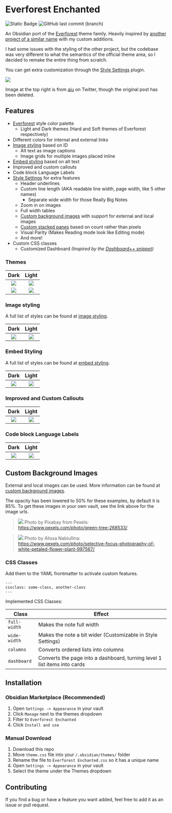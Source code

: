 # Everforest Enchanted

![Static Badge](https://img.shields.io/badge/Downloads-7644-7c3aed?style=plastic&logo=obsidian)
![GitHub last commit (branch)](https://img.shields.io/github/last-commit/FireIsGood/obsidian-everforest-enchanted/main?style=plastic)

An Obsidian port of the [Everforest](https://github.com/sainnhe/everforest) theme family. Heavily inspired by [another project of a similar name](https://github.com/0xGlitchbyte/obsidian_everforest) with my custom additions.

I had some issues with the styling of the other project, but the codebase was very different to what the semantics of the official theme area, so I decided to remake the entire thing from scratch.

You can get extra customization through the [Style Settings](https://github.com/mgmeyers/obsidian-style-settings) plugin.

![](asssets/theme%20screenshots.png)

Image at the top right is from [aiu](https://twitter.com/aiu404l/) on Twitter, though the original post has been deleted.

## Features

- [Everforest](https://github.com/sainnhe/everforest) style color palette
  - Light and Dark themes (Hard and Soft themes of Everforest respectively)
- Different colors for internal and external links
- [Image styling](image_styling.md) based on ID
  - Alt text as image captions
  - Image grids for multiple images placed inline
- [Embed styling](embed_styling.md) based on alt text
- Improved and custom callouts
- Code block Language Labels
- [Style Settings](https://github.com/mgmeyers/obsidian-style-settings) for extra features
  - Header underlines
  - Custom line length (AKA readable line width, page width, like 5 other names)
    - Separate wide width for those Really Big Notes
  - Zoom in on images
  - Full width tables
  - [Custom background images](custom_background_image.md) with support for external and local images
  - [Custom stacked panes](custom_stacked_panes.md) based on count rather than pixels
  - Visual Parity (Makes Reading mode look like Editing mode)
  - And more!
- Custom CSS classes
  - Customized Dashboard *(Inspired by the [Dashboard++ snippet](https://github.com/TfTHacker/DashboardPlusPlus))*

### Themes

|                 Dark                  |                 Light                  |
| :-----------------------------------: | :------------------------------------: |
|     ![](asssets/theme%20dark.png)     |     ![](asssets/theme%20light.png)     |
| ![](asssets/theme%20dark%20image.png) | ![](asssets/theme%20light%20image.png) |

### Image styling

A full list of styles can be found at [image styling](image_styling.md).

|              Dark              |              Light              |
| :----------------------------: | :-----------------------------: |
| ![](asssets/images%20dark.png) | ![](asssets/images%20light.png) |

### Embed Styling

A full list of styles can be found at [embed styling](embed_styling.md).

|              Dark              |              Light              |
| :----------------------------: | :-----------------------------: |
| ![](asssets/embeds%20dark.png) | ![](asssets/embeds%20light.png) |

### Improved and Custom Callouts

|               Dark               |               Light               |
| :------------------------------: | :-------------------------------: |
| ![](asssets/callouts%20dark.png) | ![](asssets/callouts%20light.png) |

### Code block Language Labels

|                Dark                |                Light                |
| :--------------------------------: | :---------------------------------: |
| ![](asssets/codeblocks%20dark.png) | ![](asssets/codeblocks%20light.png) |

## Custom Background Images

External and local images can be used. More information can be found at [custom background images](custom_background_image.md).

The opacity has been lowered to 50% for these examples, by default it is 85%. To get these images in your own vault, see the link above for the image urls.

> ![](asssets/theme%20dark%20image.png)
> Photo by Pixabay from Pexels: <https://www.pexels.com/photo/green-tree-268533/>
<!-- markdownlint-disable-next-line no-blanks-blockquote -->

> ![](asssets/theme%20light%20image.png)
> Photo by Alissa Nabiullina: <https://www.pexels.com/photo/selective-focus-photography-of-white-petaled-flower-plant-997567/>

### CSS Classes

Add them to the YAML frontmatter to activate custom features.

<!-- markdownlint-disable-next-line fenced-code-language -->
```
---
cssclass: some-class, another-class
---
```

Implemented CSS Classes:

| Class        | Effect                                                                    |
| ------------ | ------------------------------------------------------------------------- |
| `full-width` | Makes the note full width                                                 |
| `wide-width` | Makes the note a bit wider (Customizable in Style Settings)               |
| `columns`    | Converts ordered lists into columns                                       |
| `dashboard`  | Converts the page into a dashboard, turning level 1 list items into cards |

## Installation

### Obsidian Marketplace (Recommended)

1. Open `Settings -> Appearance` in your vault
2. Click `Manage` next to the themes dropdown
3. Filter to `Everforest Enchanted`
4. Click `Install and use`

### Manual Download

1. Download this repo
2. Move `theme.css` file into your `/.obsidian/themes/` folder
3. Rename the file to `Everforest Enchanted.css` so it has a unique name
4. Open `Settings -> Appearance` in your vault
5. Select the theme under the Themes dropdown

## Contributing

If you find a bug or have a feature you want added, feel free to add it as an issue or pull request.
